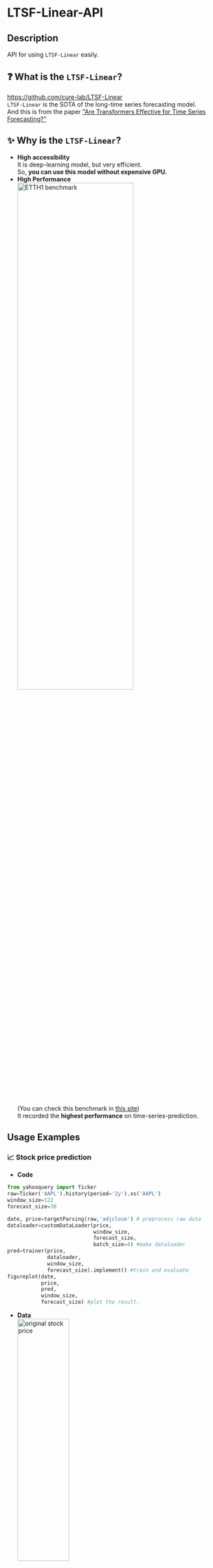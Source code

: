 # LTSF-Linear-API
## Description
API for using `LTSF-Linear` easily.
## ❓ What is the `LTSF-Linear`?
https://github.com/cure-lab/LTSF-Linear   
`LTSF-Linear` is the SOTA of the long-time series forecasting model.  
And this is from the paper ["Are Transformers Effective for Time Series Forecasting?"](https://arxiv.org/abs/2205.13504, "arxiv")
## ✨ Why is the `LTSF-Linear`?
* __High accessibility__  
It is deep-learning model, but very efficient.  
So, __you can use this model without expensive GPU.__
* __High Performance__  
<img src="https://user-images.githubusercontent.com/83653380/231390619-4fe2b936-99e0-469f-bba8-50dd5ac431b4.png" width="75%" height="55%" title="ETTH1 benchmark"></img>  
(You can check this benchmark in [this site](https://paperswithcode.com/sota/time-series-forecasting-on-etth1-720))  
It recorded the __highest performance__ on time-series-prediction.  

## Usage Examples
### 📈 Stock price prediction
* __Code__  
```python
from yahooquery import Ticker
raw=Ticker('AAPL').history(period='2y').xs('AAPL')
window_size=122
forecast_size=30

date, price=targetParsing(raw,'adjclose') # preprocess raw data
dataloader=customDataLoader(price,
                            window_size,
                            forecast_size,
                            batch_size=4) #make dataloader
pred=trainer(price,
             dataloader,
             window_size,
             forecast_size).implement() #train and evaluate
figureplot(date,
           price,
           pred,
           window_size,
           forecast_size) #plot the result.
```
* __Data__  
<img src="https://user-images.githubusercontent.com/83653380/231967177-68f284a1-1b41-4fce-ab0b-6a563b3777d3.png" width="50%" height="38%" title="original stock price"></img>  

* __Prediction__  
<img src="https://user-images.githubusercontent.com/83653380/231395184-d6a119bc-a427-4fc0-9826-cd7a17ace163.png" width="80%" height="60%" title="stock price prediciton"></img>  

### 🚗 Mobility average velocity prediction
* __Code__  
```python
from function import *
import pandas as pd
window_size=24*7
forecast_size=24
raw=pd.read_csv('./data/서인천IC-부평IC 평균속도.csv',encoding='CP949').set_index('집계일시').drop('Unnamed: 0',axis=1)
date, data=targetParsing(raw,0,index=True) # preprocess raw data
dataloader=customDataLoader(data,
                            window_size,
                            forecast_size,
                            batch_size=4) #make dataloader
pred=trainer(data,
             dataloader,
             window_size,
             forecast_size).implement() #train and evaluate
figureplot(date,data,pred,window_size,forecast_size) #plot the result.
```
* __Data__

<img src="https://user-images.githubusercontent.com/83653380/231968376-9aeb537f-457b-4c62-a52d-575fc65c0c5f.png" width="50%" height="38%" title="original mobility velocity"></img>  

* __Prediction__  

<img src="https://user-images.githubusercontent.com/83653380/231968631-0eddb9c0-6216-433e-84cc-3ff796791e88.png" width="80%" height="60%" title="mobility velocity prediciton"></img>  
